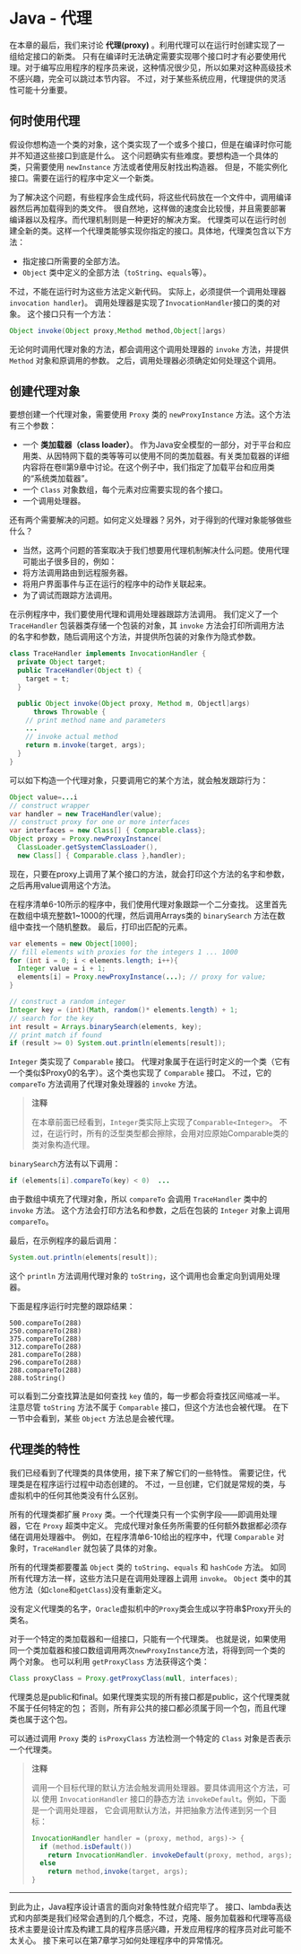 # Java - 代理

在本章的最后，我们来讨论 **代理(proxy)** 。利用代理可以在运行时创建实现了一组给定接口的新类。
只有在编译时无法确定需要实现哪个接口时才有必要使用代理。对于编写应用程序的程序员来说，这种情况很少见，所以如果对这种高级技术不感兴趣，完全可以跳过本节内容。
不过，对于某些系统应用，代理提供的灵活性可能十分重要。

## 何时使用代理

假设你想构造一个类的对象，这个类实现了一个或多个接口，但是在编译时你可能并不知道这些接口到底是什么。
这个问题确实有些难度。要想构造一个具体的类，只需要使用 `newInstance` 方法或者使用反射找出构造器。
但是，不能实例化接口。需要在运行的程序中定义一个新类。

为了解决这个问题，有些程序会生成代码，将这些代码放在一个文件中，调用编译器然后再加载得到的类文件。
很自然地，这样做的速度会比较慢，并且需要部署编译器以及程序。而代理机制则是一种更好的解决方案。
代理类可以在运行时创建全新的类。这样一个代理类能够实现你指定的接口。具体地，代理类包含以下方法：

- 指定接口所需要的全部方法。
- `Object` 类中定义的全部方法（`toString`、`equals`等）。

不过，不能在运行时为这些方法定义新代码。
实际上，必须提供一个调用处理器`invocation handler`)。
调用处理器是实现了`InvocationHandler`接口的类的对象。
这个接口只有一个方法：

```java
Object invoke(Object proxy,Method method,Object[]args)
```

无论何时调用代理对象的方法，都会调用这个调用处理器的 `invoke` 方法，并提供 `Method` 对象和原调用的参数。
之后，调用处理器必须确定如何处理这个调用。

## 创建代理对象

要想创建一个代理对象，需要使用 `Proxy` 类的 `newProxyInstance` 方法。这个方法有三个参数：

- 一个 **类加载器（class loader）**。
  作为Java安全模型的一部分，对于平台和应用类、从因特网下载的类等等可以使用不同的类加载器。有关类加载器的详细内容将在卷Ⅱ第9章中讨论。在这个例子中，我们指定了加载平台和应用类的“系统类加载器”。
- 一个 `Class` 对象数组，每个元素对应需要实现的各个接口。
- 一个调用处理器。

还有两个需要解决的问题。如何定义处理器？另外，对于得到的代理对象能够做些什么？

- 当然，这两个问题的答案取决于我们想要用代理机制解决什么问题。使用代理可能出子很多目的，例如：
- 将方法调用路由到远程服务器。
- 将用户界面事件与正在运行的程序中的动作关联起来。
- 为了调试而跟踪方法调用。

在示例程序中，我们要使用代理和调用处理器跟踪方法调用。
我们定义了一个 `TraceHandler` 包装器类存储一个包装的对象，其 `invoke` 方法会打印所调用方法的名字和参数，随后调用这个方法，并提供所包装的对象作为隐式参数。

```java
class TraceHandler implements InvocationHandler {
  private Object target;
  public TraceHandler(Object t) {
    target = t;
  }

  public Object invoke(Object proxy, Method m, Objectl]args)
      throws Throwable {
    // print method name and parameters
    ...
    // invoke actual method
    return m.invoke(target, args);
  }
}

```

可以如下构造一个代理对象，只要调用它的某个方法，就会触发跟踪行为：

```java
Object value=...i
// construct wrapper
var handler = new TraceHandler(value);
// construct proxy for one or more interfaces
var interfaces = new Class[] { Comparable.class};
Object proxy = Proxy.newProxyInstance(
  ClassLoader.getSystemClassLoader(),
  new Class[] { Comparable.class },handler);
```

现在，只要在proxy上调用了某个接口的方法，就会打印这个方法的名字和参数，之后再用value调用这个方法。

在程序清单6-10所示的程序中，我们使用代理对象跟踪一个二分查找。
这里首先在数组中填充整数1~1000的代理，然后调用Arrays类的 `binarySearch` 方法在数组中查找一个随机整数。
最后，打印出匹配的元素。

```java
var elements = new Object[1000];
// fill elements with proxies for the integers 1 ... 1000
for (int i = 0; i < elements.length; i++){
  Integer value = i + 1;
  elements[i] = Proxy.newProxyInstance(...); // proxy for value;
}

// construct a random integer
Integer key = (int)(Math, random()* elements.length) + 1;
// search for the key
int result = Arrays.binarySearch(elements, key);
// print match if found
if (result >= 0) System.out.println(elements[result]);
```

`Integer` 类实现了 `Comparable` 接口。
代理对象属于在运行时定义的一个类（它有一个类似$Proxy0的名字）。这个类也实现了 `Comparable` 接口。
不过，它的 `compareTo` 方法调用了代理对象处理器的 `invoke` 方法。
> **注释**
>
> 在本章前面已经看到，`Integer`类实际上实现了`Comparable<Integer>`。
> 不过，在运行时，所有的泛型类型都会擦除，会用对应原始Comparable类的类对象构造代理。

`binarySearch`方法有以下调用：

```java
if (elements[i].compareTo(key) < 0)  ...
```

由于数组中填充了代理对象，所以 `compareTo` 会调用 `TraceHandler` 类中的 `invoke` 方法。
这个方法会打印方法名和参数，之后在包装的 `Integer` 对象上调用 `compareTo`。

最后，在示例程序的最后调用：

```java
System.out.println(elements[result]);
```

这个 `println` 方法调用代理对象的 `toString`，这个调用也会重定向到调用处理器。

下面是程序运行时完整的跟踪结果：

```
500.compareTo(288)
250.compareTo(288)
375.compareTo(288)
312.compareTo(288)
281.compareTo(288)
296.compareTo(288)
288.compareTo(288)
288.toString()
```

可以看到二分查找算法是如何查找 `key` 值的，每一步都会将查找区间缩减一半。
注意尽管 `toString` 方法不属于 `Comparable` 接口，但这个方法也会被代理。
在下一节中会看到，某些 `Object` 方法总是会被代理。

## 代理类的特性

我们已经看到了代理类的具体使用，接下来了解它们的一些特性。
需要记住，代理类是在程序运行过程中动态创建的。
不过，一旦创建，它们就是常规的类，与虚拟机中的任何其他类没有什么区别。

所有的代理类都扩展 `Proxy` 类。一个代理类只有一个实例字段——即调用处理器，它在 `Proxy` 超类中定义。
完成代理对象任务所需要的任何额外数据都必须存储在调用处理器中。
例如，在程序清单6-10给出的程序中，代理 `Comparable` 对象时，`TraceHandler` 就包装了具体的对象。

所有的代理类都要覆盖 `Object` 类的 `toString`、`equals` 和 `hashCode` 方法。
如同所有代理方法一样，这些方法只是在调用处理器上调用 `invoke`。
`Object` 类中的其他方法（如`clone`和`getClass`)没有重新定义。

没有定义代理类的名字，`Oracle`虚拟机中的`Proxy`类会生成以字符串$Proxy开头的类名。

对于一个特定的类加载器和一组接口，只能有一个代理类。
也就是说，如果使用同一个类加载器和接口数组调用两次`newProxyInstance`方法，将得到同一个类的两个对象。
也可以利用 `getProxyClass` 方法获得这个类：

```java
Class proxyClass = Proxy.getProxyClass(null, interfaces);
```

代理类总是public和final。如果代理类实现的所有接口都是public，这个代理类就不属于任何特定的包；
否则，所有非公共的接口都必须属于同一个包，而且代理类也属于这个包。

可以通过调用 `Proxy` 类的 `isProxyClass` 方法检测一个特定的 `Class` 对象是否表示一个代理类。
> **注释**
>
> 调用一个目标代理的默认方法会触发调用处理器。要具体调用这个方法，可以
> 使用 `InvocationHandler` 接口的静态方法 `invokeDefault`。例如，下面是一个调用处理器，
> 它会调用默认方法，并把抽象方法传递到另一个目标：
> ```java
> InvocationHandler handler = (proxy, method, args)-> {
>   if (method.isDefault())
>     return InvocationHandler. invokeDefault(proxy, method, args);
>   else
>     return method,invoke(target, args);
> }
> ```

---
到此为止，Java程序设计语言的面向对象特性就介绍完毕了。
接口、lambda表达式和内部类是我们经常会遇到的几个概念，不过，克隆、服务加载器和代理等高级技术主要是设计库及构建工具的程序员感兴趣，开发应用程序的程序员对此可能不太关心。
接下来可以在第7章学习如何处理程序中的异常情况。
